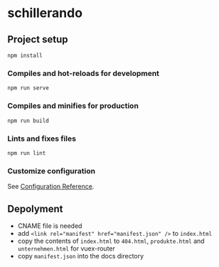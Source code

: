 # schillerando

## Project setup

```
npm install
```

### Compiles and hot-reloads for development

```
npm run serve
```

### Compiles and minifies for production

```
npm run build
```

### Lints and fixes files

```
npm run lint
```

### Customize configuration

See [Configuration Reference](https://cli.vuejs.org/config/).


## Depolyment
- CNAME file is needed
- add ```<link rel="manifest" href="manifest.json" />``` to ```index.html```
- copy the contents of ```index.html``` to ```404.html```, ```produkte.html``` and ```unternehmen.html``` for vuex-router
- copy ```manifest.json``` into the docs directory
